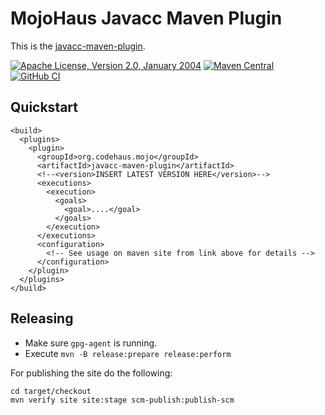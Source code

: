 # MojoHaus Javacc Maven Plugin

This is the [javacc-maven-plugin](http://www.mojohaus.org/javacc-maven-plugin/).

[![Apache License, Version 2.0, January 2004](https://img.shields.io/github/license/mojohaus/versions-maven-plugin.svg?label=License)](http://www.apache.org/licenses/)
[![Maven Central](https://img.shields.io/maven-central/v/org.codehaus.mojo/javacc-maven-plugin.svg?label=Maven%20Central)](https://search.maven.org/artifact/org.codehaus.mojo/javacc-maven-plugin)
[![GitHub CI](https://github.com/mojohaus/javacc-maven-plugin/actions/workflows/maven.yml/badge.svg)](https://github.com/mojohaus/javacc-maven-plugin/actions/workflows/maven.yml)

## Quickstart

```
<build>
  <plugins>
    <plugin>
      <groupId>org.codehaus.mojo</groupId>
      <artifactId>javacc-maven-plugin</artifactId>
      <!--<version>INSERT LATEST VERSION HERE</version>-->
      <executions>
        <execution>
          <goals>
            <goal>....</goal>
          </goals>
        </execution>
      </executions>
      <configuration>
        <!-- See usage on maven site from link above for details -->
      </configuration>
    </plugin>
  </plugins>
</build>
```

## Releasing

* Make sure `gpg-agent` is running.
* Execute `mvn -B release:prepare release:perform`

For publishing the site do the following:

```
cd target/checkout
mvn verify site site:stage scm-publish:publish-scm
```

